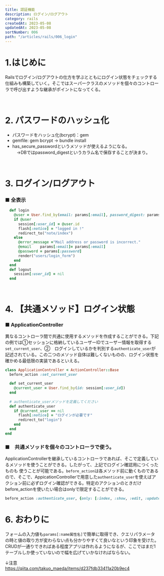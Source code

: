 ```yaml
---
title: 認証機能
description: ログイン/ログアウト
category: rails
createdAt: 2023-05-08
updatedAt: 2023-05-08
sortNumber: 006
path: "/articles/rails/006_login"
---
```


<nuxt-content-wrapper>

# 1.はじめに
Railsでログイン/ログアウトの仕方を学ぶとともにログイン状態をチェックする仕組みも構築していく。そこではスーパークラスのメソッドを個々のコントローラで呼び出すような継承がポイントになってくる。

<br>

# 2. パスワードのハッシュ化
- パスワードをハッシュ化(bcrypt)：gem
- gemfile: gem bcrypt → bundle install
-  has_secure_passwordというメソッドが使えるようになる。 <br>
　→DBではpassword_digestというカラム名で保存することが決まり。


<br>

# 3. ログイン/ログアウト
### ■ 全表示
```ruby
  def login
    @user = User.find_by(email: params[:email], password_digest: params[:password])
    if @user
      session[:user_id] = @user.id
      flash[:notice] = "logged in !"
      redirect_to("note/index")
    else
      @error_message ="Mail address or password is incorrect."
      @email    params[:email]= params[:email]
      @password = params[:password]
      render("users/login_form")
    end
  end
  def logout
    session[:user_id] = nil
  end
```

<br>

# 4. 【共通メソッド】ログイン状態
### ■ ApplicationController
異なるコントローラ間で共通に使用するメソッドを作成することができる。下記の例では①セッションに格納しているユーザーIDでユーザー情報を取得する`set_current_user`、②　ログインしているかを判別する`authenticate_user`が記述されている。この二つのメソッド自体は難しくないものの、ログイン状態を確かめる最低限の実装であるといえる。


```ruby
class ApplicationController < ActionController::Base
  before_action :set_current_user
  
  def set_current_user
    @current_user = User.find_by(id: session[:user_id])
  end
  
  # authenticate_userメソッドを定義してください
  def authenticate_user
    if @current_user == nil
      flash[:notice] = "ログインが必要です"
      redirect_to("login")
    end
  end
end

``` 

### ■　共通メソッドを個々のコントローラで使う。
ApplicationControllerを継承しているコントローラであれば、そこで定義しているメソッドを使うことができる。したがって、上記でログイン確認用につくったものも
使うことが可能である。`before_action`は各メソッド前に動くものであるので、そこで、AppicationControllerで用意した`authenticate_user`を使えばアクション前に必ずログイン確認ができる。特定のアクションのときだけbefore_actionを使いたい場合はonlyで限定することができる。

```ruby
before_action :authenticate_user, {only: [:index, :show, :edit, :update]}
```


# 6. おわりに
フォームの入力値も`params[:name属性名]`で簡単に取得でき、クエリパラメータの時と値の取り方が変わらない点も分かりやすくて良いなという印象を受けた。CRUDが一通りできればある程度アプリは作れるようになるが、ここではまだ1テーブルしか使っていないので幅を広げていかなければならない。


↓注意　<br>
https://qiita.com/takuo_maeda/items/d237fdb33411a20b9ec4

</nuxt-content-wrapper>